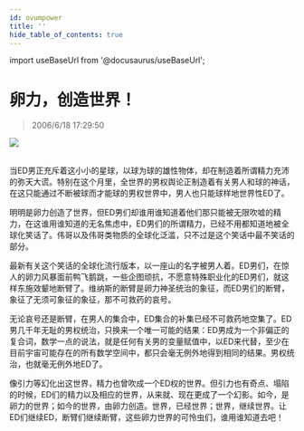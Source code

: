 ```yaml
---
id: ovumpower
title: ''
hide_table_of_contents: true
---
```


import useBaseUrl from '@docusaurus/useBaseUrl';

# 卵力，创造世界！

> 2006/6/18 17:29:50

<div style={{textAlign: 'center'}}>
<img src={useBaseUrl('https://gateway.ipfscdn.io/ipfs/QmXSnds2BF97yuZwYAMLwrpjQcuPcm22WGsFmBJfWFTEUM/essays/ovumpower/1.jpeg')} /><br/><br/>
</div>

当ED男正充斥着这小小的星球，以球为球的雄性物体，却在制造着所谓精力充沛的弥天大谎。特别在这个月里，全世界的男权舆论正制造着有关男人和球的神话，在这只能通过不断被球而才能球的男权世界中，男人也只能球样地世界性ED了。
 
明明是卵力创造了世界，但ED男们却谁用谁知道着他们那只能被无限吹嘘的精力，在这谁用谁知道的无名焦虑中，ED男们的所谓精力，已经不用都知道地被全球化笑话了。伟哥以及伟哥类物质的全球化泛滥，只不过是这个笑话中最不笑话的部分。
 
最新有关这个笑话的全球化流行版本，以一座山的名字被男人着。ED男们，在惊人的卵力风暴面前鸭飞鹅跳，一些企图顽抗，不愿意特殊职业化的ED男们，就这样东施效颦地断臂了。维纳斯的断臂是卵力神圣统治的象征，而ED男们的断臂，象征了无须可象征的象征，那不可救药的哀号。
 
无论哀号还是断臂，在男人的集合中，ED集合的补集已经不可救药地空集了。ED男几千年无耻的男权统治，只换来一个唯一可能的结果：ED男成为一个非偏正的复合词，数学一点的说法，就是任何有关男的变量赋值中，以ED来代替，至少在目前宇宙可能存在的所有数学空间中，都只会毫无例外地得到相同的结果。男权统治，也就毫无例外地ED了。
 
像引力等幻化出这世界，精力也曾吹成一个ED权的世界。但引力也有奇点、塌陷的时候，ED们的精力以及相应的世界，从来就、现在更成了一个幻影。如今，是卵力的世界；如今的世界，由卵力创造。世界，已经世界；世界，继续世界。让ED们继续ED，断臂们继续断臂，这些卵力世界的可怜虫们，谁用谁知道去吧！ 